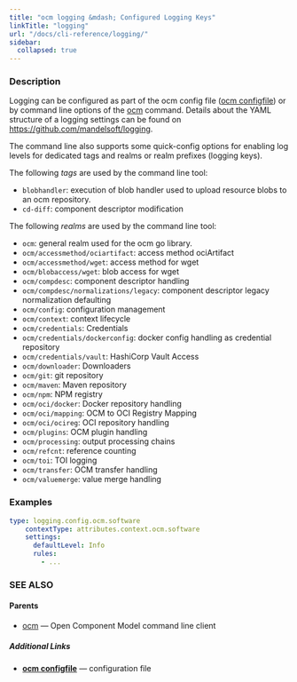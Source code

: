 ```yaml
---
title: "ocm logging &mdash; Configured Logging Keys"
linkTitle: "logging"
url: "/docs/cli-reference/logging/"
sidebar:
  collapsed: true
---
```


### Description

Logging can be configured as part of the ocm config file ([ocm configfile](ocm_configfile.md))
or by command line options of the [ocm](ocm.md) command. Details about
the YAML structure of a logging settings can be found on https://github.com/mandelsoft/logging.

The command line also supports some quick-config options for enabling log levels
for dedicated tags and realms or realm prefixes (logging keys).

The following *tags* are used by the command line tool:
  - <code>blobhandler</code>: execution of blob handler used to upload resource blobs to an ocm repository.
  - <code>cd-diff</code>: component descriptor modification



The following *realms* are used by the command line tool:
  - <code>ocm</code>: general realm used for the ocm go library.
  - <code>ocm/accessmethod/ociartifact</code>: access method ociArtifact
  - <code>ocm/accessmethod/wget</code>: access method for wget
  - <code>ocm/blobaccess/wget</code>: blob access for wget
  - <code>ocm/compdesc</code>: component descriptor handling
  - <code>ocm/compdesc/normalizations/legacy</code>: component descriptor legacy normalization defaulting
  - <code>ocm/config</code>: configuration management
  - <code>ocm/context</code>: context lifecycle
  - <code>ocm/credentials</code>: Credentials
  - <code>ocm/credentials/dockerconfig</code>: docker config handling as credential repository
  - <code>ocm/credentials/vault</code>: HashiCorp Vault Access
  - <code>ocm/downloader</code>: Downloaders
  - <code>ocm/git</code>: git repository
  - <code>ocm/maven</code>: Maven repository
  - <code>ocm/npm</code>: NPM registry
  - <code>ocm/oci/docker</code>: Docker repository handling
  - <code>ocm/oci/mapping</code>: OCM to OCI Registry Mapping
  - <code>ocm/oci/ocireg</code>: OCI repository handling
  - <code>ocm/plugins</code>: OCM plugin handling
  - <code>ocm/processing</code>: output processing chains
  - <code>ocm/refcnt</code>: reference counting
  - <code>ocm/toi</code>: TOI logging
  - <code>ocm/transfer</code>: OCM transfer handling
  - <code>ocm/valuemerge</code>: value merge handling


### Examples

```yaml
type: logging.config.ocm.software
    contextType: attributes.context.ocm.software
    settings:
      defaultLevel: Info
      rules:
        - ...
```

### SEE ALSO

#### Parents

* [ocm](ocm.md)	 &mdash; Open Component Model command line client



##### Additional Links

* [<b>ocm configfile</b>](ocm_configfile.md)	 &mdash; configuration file

